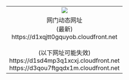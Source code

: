 ﻿<table>
  <tr></tr>
  <tr><td colspan=2 align=center><img src="https://d1xqjtt0gquyob.cloudfront.net/Up/oGate.jpg" /></td></tr>
  <tr><td colspan=2 align=center>网门动态网址<br/>(最新)
<br>https://d1xqjtt0gquyob.cloudfront.net
<br/><br/>(以下网址可能失效)
<br>https://d1sd4mp3q1xcxj.cloudfront.net
<br>https://d3qou7ftgqdx1m.cloudfront.net
    </td>
  </tr>
</table>
